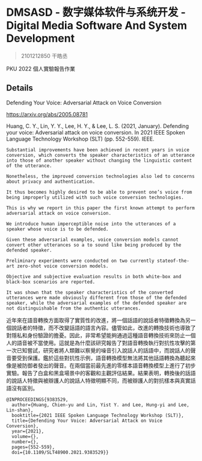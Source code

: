 # DMSASD - 数字媒体软件与系统开发 - Digital Media Software And System Development

> 2101212850 干皓丞

PKU 2022 個人實驗報告作業

## Details

Defending Your Voice: Adversarial Attack on Voice Conversion

https://arxiv.org/abs/2005.08781

Huang, C. Y., Lin, Y. Y., Lee, H. Y., & Lee, L. S. (2021, January). Defending your voice: Adversarial attack on voice conversion. In 2021 IEEE Spoken Language Technology Workshop (SLT) (pp. 552-559). IEEE.

```
Substantial improvements have been achieved in recent years in voice conversion, which converts the speaker characteristics of an utterance into those of another speaker without changing the linguistic content of the utterance. 

Nonetheless, the improved conversion technologies also led to concerns about privacy and authentication.

It thus becomes highly desired to be able to prevent one’s voice from being improperly utilized with such voice conversion technologies.

This is why we report in this paper the first known attempt to perform adversarial attack on voice conversion.

We introduce human imperceptible noise into the utterances of a speaker whose voice is to be defended. 

Given these adversarial examples, voice conversion models cannot convert other utterances so a to sound like being produced by the defended speaker. 

Preliminary experiments were conducted on two currently stateof-the-art zero-shot voice conversion models.

Objective and subjective evaluation results in both white-box and black-box scenarios are reported.

It was shown that the speaker characteristics of the converted utterances were made obviously different from those of the defended speaker, while the adversarial examples of the defended speaker are not distinguishable from the authentic utterances.
```

近年來在語音轉換方面取得了實質性的改進，將一個話語的說話者特徵轉換為另一個說話者的特徵，而不改變話語的語言內容。儘管如此，改進的轉換技術也導致了對隱私和身份驗證的擔憂。因此，非常希望能夠通過這種語音轉換技術來防止一個人的語音被不當使用。這就是為什麼該研究報告了對語音轉換執行對抗性攻擊的第一次已知嘗試，研究者將人類難以察覺的噪音引入說話人的話語中，而說話人的聲音要受到保護。鑑於這些對抗性示例，語音轉換模型無法將其他話語轉換為聽起來像是被防御者發出的聲音。在兩個當前最先進的零樣本語音轉換模型上進行了初步實驗。報告了白盒和黑盒場景中的客觀和主觀評估結果。結果表明，轉換後的話語的說話人特徵與被辯護人的說話人特徵明顯不同，而被辯護人的對抗樣本與真實話語沒有區別。

```
@INPROCEEDINGS{9383529,
  author={Huang, Chien-yu and Lin, Yist Y. and Lee, Hung-yi and Lee, Lin-shan},
  booktitle={2021 IEEE Spoken Language Technology Workshop (SLT)}, 
  title={Defending Your Voice: Adversarial Attack on Voice Conversion}, 
  year={2021},
  volume={},
  number={},
  pages={552-559},
  doi={10.1109/SLT48900.2021.9383529}}
```
